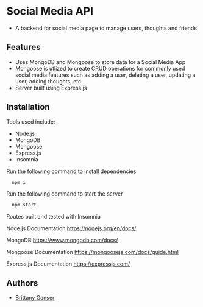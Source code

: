 
# Social Media API

- A backend for social media page to manage users, thoughts and friends

## Features

- Uses MongoDB and Mongoose to store data for a Social Media App
- Mongoose is utlized to create CRUD operations for commonly used social media features such as adding a user, deleting a user, updating a user, adding thoughts, etc.
- Server built using Express.js

## Installation

Tools used include:
- Node.js
- MongoDB
- Mongoose
- Express.js
- Insomnia

Run the following command to install dependencies

```bash
  npm i

```

Run the following command to start the server
```bash
  npm start

```

Routes built and tested with Insomnia

Node.js Documentation
https://nodejs.org/en/docs/

MongoDB
https://www.mongodb.com/docs/

Mongoose Documentation
https://mongoosejs.com/docs/guide.html

Express.js Documentation
https://expressjs.com/

## Authors

- [Brittany Ganser](https://github.com/bganser15)

